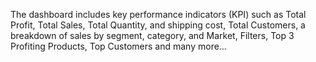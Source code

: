 The dashboard includes key performance indicators (KPI) such as Total Profit, Total Sales, Total Quantity, and shipping cost, Total Customers, a breakdown of sales by segment, category, and Market, Filters,  Top 3 Profiting Products, Top Customers and many more…
